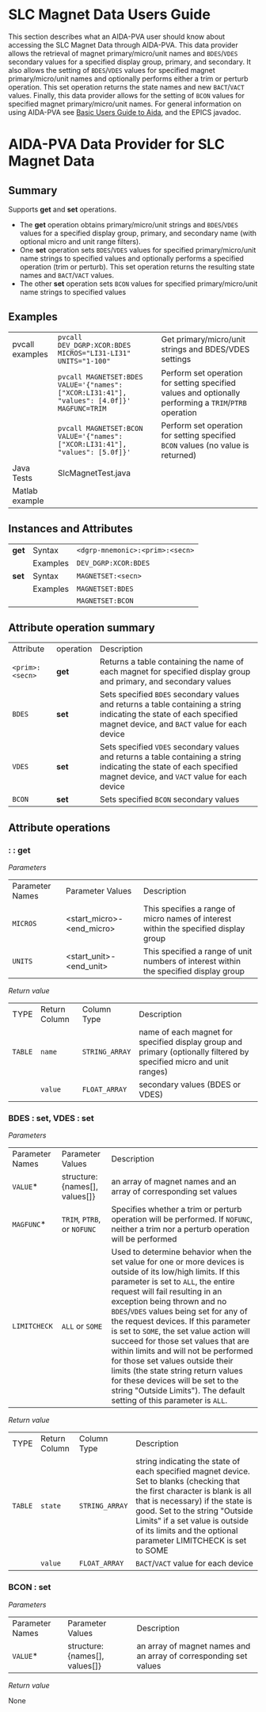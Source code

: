 # SLC Magnet Data Users Guide

This section describes what an AIDA-PVA user should know about accessing the SLC Magnet Data through AIDA-PVA. This data
provider allows the retrieval of magnet primary/micro/unit names and `BDES`/`VDES` secondary values for a specified
display group, primary, and secondary. It also allows the setting of `BDES`/`VDES` values for specified magnet
primary/micro/unit names and optionally performs either a trim or perturb operation. This set operation returns the
state names and new `BACT`/`VACT` values. Finally, this data provider allows for the setting of `BCON` values for
specified magnet primary/micro/unit names. For general information on using AIDA-PVA
see [Basic Users Guide to Aida](UserGuide.md), and the EPICS javadoc.

# AIDA-PVA Data Provider for SLC Magnet Data

## Summary

Supports **get** and **set** operations.

- The **get** operation obtains primary/micro/unit strings and `BDES`/`VDES` values for a specified display group,
  primary, and secondary name (with optional micro and unit range filters).
- One **set** operation sets `BDES`/`VDES` values for specified primary/micro/unit name strings to specified values and
  optionally performs a specified operation (trim or perturb). This set operation returns the resulting state names
  and `BACT`/`VACT` values.
- The other **set** operation sets `BCON` values for specified primary/micro/unit name strings to specified values

## Examples

| | | |
|  ----------- |----------- |----------- |
| pvcall examples | `pvcall DEV_DGRP:XCOR:BDES MICROS="LI31-LI31" UNITS="1-100"` | Get primary/micro/unit strings and BDES/VDES settings |
|  | ```pvcall MAGNETSET:BDES VALUE='{"names": ["XCOR:LI31:41"], "values": [4.0f]}' MAGFUNC=TRIM``` |  Perform set operation for setting specified values and optionally performing a `TRIM`/`PTRB` operation |
|  | ```pvcall MAGNETSET:BCON VALUE='{"names": ["XCOR:LI31:41"], "values": [5.0f]}'``` |  Perform set operation for setting specified `BCON` values (no value is returned) |
| Java Tests | SlcMagnetTest.java | |
| Matlab example |  | |

## Instances and Attributes

| | | |
| ----------- | ----------- | ----------- |
| **get** | Syntax    | `<dgrp-mnemonic>:<prim>:<secn>` |
| | Examples | `DEV_DGRP:XCOR:BDES` |
| **set** | Syntax    | `MAGNETSET:<secn>` |
| | Examples | `MAGNETSET:BDES` |
| | | `MAGNETSET:BCON` |

## Attribute operation summary

| | | |
| ----------- | -----------  | -----------  |
| Attribute | operation |Description |
|`<prim>:<secn>` | **get** |  Returns a table containing the name of each magnet for specified display group and primary, and secondary values |
| `BDES` | **set** |  Sets specified `BDES` secondary values and returns a table containing a string indicating the state of each specified magnet device, and `BACT` value for each device |
| `VDES` | **set** |  Sets specified `VDES` secondary values and returns a table containing a string indicating the state of each specified magnet device, and `VACT` value for each device |
| `BCON` | **set** |  Sets specified `BCON` secondary values |

## Attribute operations

### <prim>:<secn> : get

_Parameters_

| | | |
| ----------- | -----------| ----------- |
| Parameter Names | Parameter Values |Description | 
| `MICROS`  |   <start_micro>-<end_micro>  | This specifies a range of micro names of interest within the specified display group  |
| `UNITS`  |   <start_unit>-<end_unit>  | This specified a range of unit numbers of interest within the specified display group  |

_Return value_

| | | | |
|----------- | ----------- | -----------  |-----------  |
| TYPE  | Return Column | Column Type |Description |
| `TABLE` | `name` | `STRING_ARRAY` | name of each magnet for specified display group and primary (optionally filtered by specified micro and unit ranges) |
|  |  `value`| `FLOAT_ARRAY`|  secondary values (BDES or VDES) |



### BDES : set, VDES : set

_Parameters_

| | | |
| ----------- | -----------| ----------- |
| Parameter Names | Parameter Values |Description | 
| `VALUE`*  | structure: {names[], values[]}  | an array of magnet names and an array of corresponding set values  |
| `MAGFUNC`*  |   `TRIM`, `PTRB`, or `NOFUNC`  | Specifies whether a trim or perturb operation will be performed. If `NOFUNC`, neither a trim nor a perturb operation will be performed  |
| `LIMITCHECK`  |  `ALL` or `SOME`  | Used to determine behavior when the set value for one or more devices is outside of its low/high limits. If this parameter is set to `ALL`, the entire request will fail resulting in an exception being thrown and no `BDES`/`VDES` values being set for any of the request devices. If this parameter is set to `SOME`, the set value action will succeed for those set values that are within limits and will not be performed for those set values outside their limits (the state string return values for these devices will be set to the string "Outside Limits"). The default setting of this parameter is `ALL`.  |

_Return value_

| | | | |
|----------- | ----------- | -----------  |-----------  |
| TYPE  | Return Column | Column Type |Description |
| `TABLE` | `state` | `STRING_ARRAY` | string indicating the state of each specified magnet device. Set to blanks (checking that the first character is blank is all that is necessary) if the state is good. Set to the string "Outside Limits" if a set value is outside of its limits and the optional parameter LIMITCHECK is set to SOME |
|  |  `value`| `FLOAT_ARRAY`|  `BACT`/`VACT` value for each device |



### BCON : set

_Parameters_

| | | |
| ----------- | -----------| ----------- |
| Parameter Names | Parameter Values |Description | 
| `VALUE`*  | structure: {names[], values[]}  | an array of magnet names and an array of corresponding set values  |

_Return value_

None



